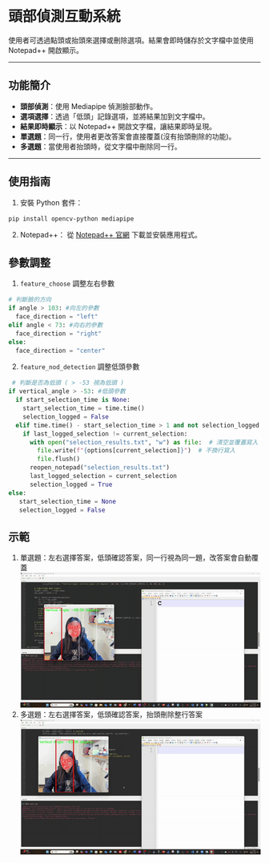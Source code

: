 # 頭部偵測互動系統
使用者可透過點頭或抬頭來選擇或刪除選項。結果會即時儲存於文字檔中並使用 Notepad++ 開啟顯示。

---

## 功能簡介

- **頭部偵測**：使用 Mediapipe 偵測臉部動作。
- **選項選擇**：透過「低頭」記錄選項，並將結果加到文字檔中。
- **結果即時顯示**：以 Notepad++ 開啟文字檔，讓結果即時呈現。
- **單選題**：同一行，使用者更改答案會直接覆蓋(沒有抬頭刪除的功能)。
- **多選題**：當使用者抬頭時，從文字檔中刪除同一行。

---

## 使用指南
1. 安裝 Python 套件：
```bash
pip install opencv-python mediapipe
```
2. Notepad++：
從 [Notepad++ 官網](https://notepad-plus-plus.org/downloads/) 下載並安裝應用程式。

## 參數調整
1. ```feature_choose``` 調整左右參數
```python
# 判斷臉的方向
if angle > 103: #向左的參數
  face_direction = "left"
elif angle < 73: #向右的參數
  face_direction = "right"
else:
  face_direction = "center"
```
2. ```feature_nod_detection``` 調整低頭參數
```python
 # 判斷是否為低頭 ( > -53 視為低頭 )
if vertical_angle > -53: #低頭參數
  if start_selection_time is None:
    start_selection_time = time.time()
    selection_logged = False
  elif time.time() - start_selection_time > 1 and not selection_logged:
    if last_logged_selection != current_selection:
      with open("selection_results.txt", "w") as file:  # 清空並覆蓋寫入
        file.write(f"{options[current_selection]}")  # 不換行寫入
        file.flush()
      reopen_notepad("selection_results.txt")
      last_logged_selection = current_selection
      selection_logged = True
else:
   start_selection_time = None
   selection_logged = False
```
## 示範
1. 單選題：左右選擇答案，低頭確認答案，同一行視為同一題，改答案會自動覆蓋
![](gif/test01.gif)
2. 多選題：左右選擇答案，低頭確認答案，抬頭刪除整行答案
![](gif/ezgif-4-70c347bb58.gif)
